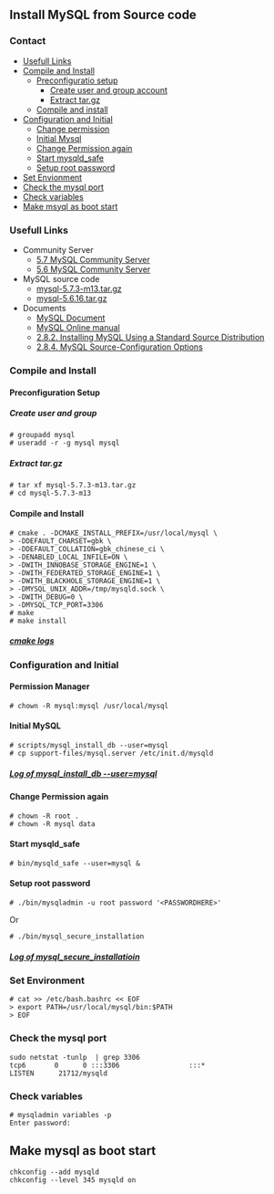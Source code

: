 ## Install MySQL from Source code
### Contact
- [Usefull Links](https://github.com/Marslo/MyNotes/blob/master/MySQL/MySQL_Installation_By_SourceCode.md#usefull-links)
- [Compile and Install](https://github.com/Marslo/MyNotes/blob/master/MySQL/MySQL_Installation_By_SourceCode.md#compile-and-install)
    - [Preconfiguratio setup](https://github.com/Marslo/MyNotes/blob/master/MySQL/MySQL_Installation_By_SourceCode.md#preconfiguration-setup)
        - [Create user and group account](https://github.com/Marslo/MyNotes/blob/master/MySQL/MySQL_Installation_By_SourceCode.md#create-user-and-group)
        - [Extract tar.gz](https://github.com/Marslo/MyNotes/blob/master/MySQL/MySQL_Installation_By_SourceCode.md#extract-targz)
    - [Compile and install](https://github.com/Marslo/MyNotes/blob/master/MySQL/MySQL_Installation_By_SourceCode.md#compile-and-install)
- [Configuration and Initial](https://github.com/Marslo/MyNotes/blob/master/MySQL/MySQL_Installation_By_SourceCode.md#configuration-and-initial)
    - [Change permission](https://github.com/Marslo/MyNotes/blob/master/MySQL/MySQL_Installation_By_SourceCode.md#permission-manager)
    - [Initial Mysql](https://github.com/Marslo/MyNotes/blob/master/MySQL/MySQL_Installation_By_SourceCode.md#initial-mysql)
    - [Change Permission again](https://github.com/Marslo/MyNotes/blob/master/MySQL/MySQL_Installation_By_SourceCode.md#change-permission-again)
    - [Start mysqld_safe](https://github.com/Marslo/MyNotes/blob/master/MySQL/MySQL_Installation_By_SourceCode.md#start-mysqld_safe)
    - [Setup root password](https://github.com/Marslo/MyNotes/blob/master/MySQL/MySQL_Installation_By_SourceCode.md#setup-root-password)
- [Set Envionment](https://github.com/Marslo/MyNotes/blob/master/MySQL/MySQL_Installation_By_SourceCode.md#set-environment)
- [Check the mysql port](https://github.com/Marslo/MyNotes/blob/master/MySQL/MySQL_Installation_By_SourceCode.md#check-the-mysql-port)
- [Check variables](https://github.com/Marslo/MyNotes/blob/master/MySQL/MySQL_Installation_By_SourceCode.md#check-variables)
- [Make msyql as boot start](https://github.com/Marslo/MyNotes/blob/master/MySQL/MySQL_Installation_By_SourceCode.md#make-mysql-as-boot-start)

### Usefull Links
- Community Server
    - [5.7 MySQL Community Server](http://dev.mysql.com/downloads/mysql/)
    - [5.6 MySQL Community Server](http://dev.mysql.com/downloads/mysql/5.6.html)
- MySQL source code
    - [mysql-5.7.3-m13.tar.gz](http://cdn.mysql.com/Downloads/MySQL-5.7/mysql-5.7.3-m13.tar.gz)
    - [mysql-5.6.16.tar.gz](http://dev.mysql.com/get/Downloads/MySQL-5.6/mysql-5.6.16.tar.gz)
- Documents
  - [MySQL Document](http://dev.mysql.com/doc/)
  - [MySQL Online manual](http://dev.mysql.com/doc/refman/5.7/en/)
  - [2.8.2. Installing MySQL Using a Standard Source Distribution](http://dev.mysql.com/doc/refman/5.7/en/installing-source-distribution.html)
  - [2.8.4. MySQL Source-Configuration Options](http://dev.mysql.com/doc/refman/5.7/en/source-configuration-options.html)

### Compile and Install
#### Preconfiguration Setup
##### Create user and group

    # groupadd mysql
    # useradd -r -g mysql mysql

##### Extract tar.gz

    # tar xf mysql-5.7.3-m13.tar.gz
    # cd mysql-5.7.3-m13

#### Compile and Install

    # cmake . -DCMAKE_INSTALL_PREFIX=/usr/local/mysql \
    > -DDEFAULT_CHARSET=gbk \
    > -DDEFAULT_COLLATION=gbk_chinese_ci \
    > -DENABLED_LOCAL_INFILE=ON \
    > -DWITH_INNOBASE_STORAGE_ENGINE=1 \
    > -DWITH_FEDERATED_STORAGE_ENGINE=1 \
    > -DWITH_BLACKHOLE_STORAGE_ENGINE=1 \
    > -DMYSQL_UNIX_ADDR=/tmp/mysqld.sock \
    > -DWITH_DEBUG=0 \
    > -DMYSQL_TCP_PORT=3306
    # make
    # make install

##### [cmake logs](https://github.com/Marslo/MyNotes/blob/master/MySQL/MySQL_Cmake_Logs.md)

### Configuration and Initial
#### Permission Manager

    # chown -R mysql:mysql /usr/local/mysql

#### Initial MySQL

    # scripts/mysql_install_db --user=mysql
    # cp support-files/mysql.server /etc/init.d/mysqld

##### [Log of mysql_install_db --user=mysql](https://github.com/Marslo/MyNotes/blob/master/MySQL/mysql_install_db.md)

#### Change Permission again

    # chown -R root .
    # chown -R mysql data

#### Start mysqld_safe

    # bin/mysqld_safe --user=mysql &

#### Setup root password

    # ./bin/mysqladmin -u root password '<PASSWORDHERE>'
Or

    # ./bin/mysql_secure_installation

##### [Log of mysql_secure_installatioin](https://github.com/Marslo/MyNotes/blob/master/MySQL/mysql_secure_installation.md)

### Set Environment

    # cat >> /etc/bash.bashrc << EOF
    > export PATH=/usr/local/mysql/bin:$PATH
    > EOF

### Check the mysql port

    sudo netstat -tunlp  | grep 3306
    tcp6       0      0 :::3306                 :::*                    LISTEN      21712/mysqld

### Check variables

    # mysqladmin variables -p
    Enter password:

## Make mysql as boot start

    chkconfig --add mysqld
    chkconfig --level 345 mysqld on
